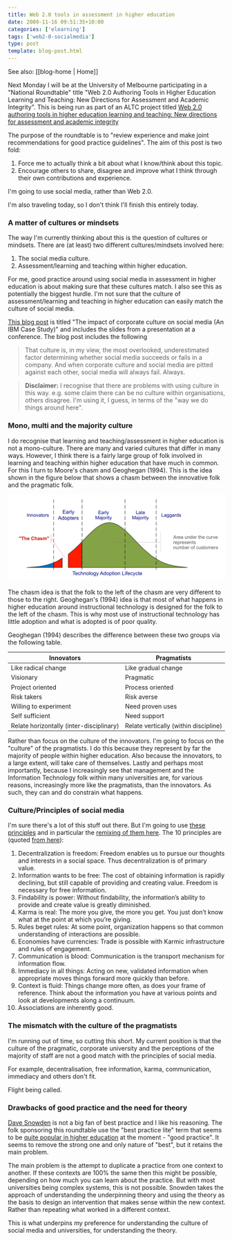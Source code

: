 ```yaml
---
title: Web 2.0 tools in assessment in higher education
date: 2009-11-16 09:51:35+10:00
categories: ['elearning']
tags: ['web2-0-socialmedia']
type: post
template: blog-post.html
---
```


See also: [[blog-home | Home]]

Next Monday I will be at the University of Melbourne participating in a "National Roundtable" title "Web 2.0 Authoring Tools in Higher Education Learning and Teaching: New Directions for Assessment and Academic Integrity". This is being run as part of an ALTC project titled [Web 2.0 authoring tools in higher education learning and teaching: New directions for assessment and academic integrity](http://www.groups.edna.edu.au/course/view.php?id=2146)

The purpose of the roundtable is to "review experience and make joint recommendations for good practice guidelines". The aim of this post is two fold:

1. Force me to actually think a bit about what I know/think about this topic.
2. Encourage others to share, disagree and improve what I think through their own contributions and experience.

I'm going to use social media, rather than Web 2.0.

I'm also traveling today, so I don't think I'll finish this entirely today.

### A matter of cultures or mindsets

The way I'm currently thinking about this is the question of cultures or mindsets. There are (at least) two different cultures/mindsets involved here:

1. The social media culture.
2. Assessment/learning and teaching within higher education.

For me, good practice around using social media in assessment in higher education is about making sure that these cultures match. I also see this as potentially the biggest hurdle. I'm not sure that the culture of assessment/learning and teaching in higher education can easily match the culture of social media.

[This blog post](http://adamchristensen.com/2009/01/23/the-impact-of-corporate-culture-on-social-media-ibms-case-study/) is titled "The impact of corporate culture on social media (An IBM Case Study)" and includes the slides from a presentation at a conference. The blog post includes the following

> That culture is, in my view, the most overlooked, underestimated factor determining whether social media succeeds or fails in a company. And when corporate culture and social media are pitted against each other, social media will always fail. Always.

> **Disclaimer:** I recognise that there are problems with using culture in this way. e.g. some claim there can be no culture within organisations, others disagree. I'm using it, I guess, in terms of the "way we do things around here".

### Mono, multi and the majority culture

I do recognise that learning and teaching/assessment in higher education is not a mono-culture. There are many and varied cultures that differ in many ways. However, I think there is a fairly large group of folk involved in learning and teaching within higher education that have much in common. For this I turn to Moore's chasm and Geoghegan (1994). This is the idea shown in the figure below that shows a chasm between the innovative folk and the pragmatic folk.

[![](images/Technology-Adoption-Lifecycle.png)](http://en.wikipedia.org/wiki/File:Technology-Adoption-Lifecycle.png)

The chasm idea is that the folk to the left of the chasm are very different to those to the right. Geoghegan's (1994) idea is that most of what happens in higher education around instructional technology is designed for the folk to the left of the chasm. This is why most use of instructional technology has little adoption and what is adopted is of poor quality.

Geoghegan (1994) describes the difference between these two groups via the following table.

| Innovators | Pragmatists |
| --- | --- |
| Like radical change | Like gradual change |
| Visionary | Pragmatic |
| Project oriented | Process oriented |
| Risk takers | Risk averse |
| Willing to experiment | Need proven uses |
| Self sufficient | Need support |
| Relate horizontally (inter-disciplinary) | Relate vertically (within discipline) |

Rather than focus on the culture of the innovators. I'm going to focus on the "culture" of the pragmatists. I do this because they represent by far the majority of people within higher education. Also because the innovators, to a large extent, will take care of themselves. Lastly and perhaps most importantly, because I increasingly see that management and the Information Technology folk within many universities are, for various reasons, increasingly more like the pragmatists, than the innovators. As such, they can and do constrain what happens.

### Culture/Principles of social media

I'm sure there's a lot of this stuff out there. But I'm going to use [these principles](http://ourfounder.typepad.com/leblog/2008/12/modus-cooperandis-10-principles-of-social-media.html) and in particular the [remixing of them here](http://anwith1n.com/category/social-media/social-media-principles/page/2/). The 10 principles are (quoted [from here](http://anwith1n.com/2008/12/modus-cooperandis-10-principles-of-social-media-the-remix/)):

1. Decentralization is freedom: Freedom enables us to pursue our thoughts and interests in a social space. Thus decentralization is of primary value.
2. Information wants to be free: The cost of obtaining information is rapidly declining, but still capable of providing and creating value. Freedom is necessary for free information.
3. Findability is power: Without findability, the information’s ability to provide and create value is greatly diminished.
4. Karma is real: The more you give, the more you get. You just don’t know what at the point at which you’re giving.
5. Rules beget rules: At some point, organization happens so that common understanding of interactions are possible.
6. Economies have currencies: Trade is possible with Karmic infrastructure and rules of engagement.
7. Communication is blood: Communication is the transport mechanism for information flow.
8. Immediacy in all things: Acting on new, validated information when appropriate moves things forward more quickly than before.
9. Context is fluid: Things change more often, as does your frame of reference. Think about the information you have at various points and look at developments along a continuum.
10. Associations are inherently good.

### The mismatch with the culture of the pragmatists

I'm running out of time, so cutting this short. My current position is that the culture of the pragmatic, corporate university and the perceptions of the majority of staff are not a good match with the principles of social media.

For example, decentralisation, free information, karma, communication, immediacy and others don't fit.

Flight being called.

### Drawbacks of good practice and the need for theory

[Dave Snowden](http://en.wikipedia.org/wiki/Dave_Snowden) is not a big fan of best practice and I like his reasoning. The folk sponsoring this roundtable use the "best practice lite" term that seems to be [quite popular in higher education](http://auqa.edu.au/gp/search/index.php) at the moment - "good practice". It seems to remove the strong one and only nature of "best", but it retains the main problem.

The main problem is the attempt to duplicate a practice from one context to another. If these contexts are 100% the same then this might be possible, depending on how much you can learn about the practice. But with most universities being complex systems, this is not possible. Snowden takes the approach of understanding the underpinning theory and using the theory as the basis to design an intervention that makes sense within the new context. Rather than repeating what worked in a different context.

This is what underpins my preference for understanding the culture of social media and universities, for understanding the theory.